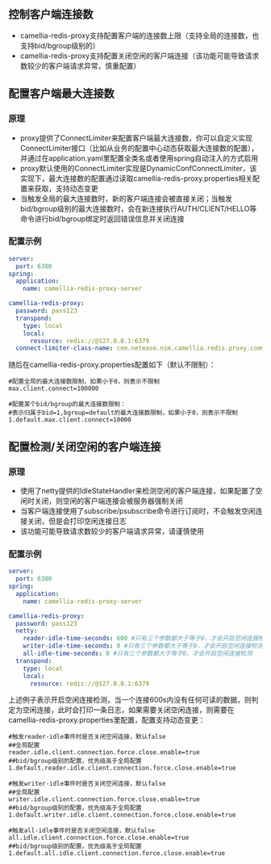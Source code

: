 
## 控制客户端连接数
* camellia-redis-proxy支持配置客户端的连接数上限（支持全局的连接数，也支持bid/bgroup级别的）
* camellia-redis-proxy支持配置关闭空闲的客户端连接（该功能可能导致请求数较少的客户端请求异常，慎重配置） 

## 配置客户端最大连接数
### 原理
* proxy提供了ConnectLimiter来配置客户端最大连接数，你可以自定义实现ConnectLimiter接口（比如从业务的配置中心动态获取最大连接数的配置），并通过在application.yaml里配置全类名或者使用spring自动注入的方式启用  
* proxy默认使用的ConnectLimiter实现是DynamicConfConnectLimiter，该实现下，最大连接数的配置通过读取camellia-redis-proxy.properties相关配置来获取，支持动态变更  
* 当触发全局的最大连接数时，新的客户端连接会被直接关闭；当触发bid/bgroup级别的最大连接数时，会在新连接执行AUTH/CLIENT/HELLO等命令进行bid/bgroup绑定时返回错误信息并关闭连接    

### 配置示例
```yaml
server:
  port: 6380
spring:
  application:
    name: camellia-redis-proxy-server

camellia-redis-proxy:
  password: pass123
  transpond:
    type: local
    local:
      resource: redis://@127.0.0.1:6379
  connect-limiter-class-name: com.netease.nim.camellia.redis.proxy.command.async.connectlimit.DynamicConfConnectLimiter
```
随后在camellia-redis-proxy.properties配置如下（默认不限制）：
```
#配置全局的最大连接数限制，如果小于0，则表示不限制
max.client.connect=100000

#配置某个bid/bgroup的最大连接数限制：
#表示归属于bid=1,bgroup=default的最大连接数限制，如果小于0，则表示不限制
1.default.max.client.connect=10000
```

## 配置检测/关闭空闲的客户端连接
### 原理
* 使用了netty提供的IdleStateHandler来检测空闲的客户端连接，如果配置了空闲时关闭，则空闲的客户端连接会被服务器强制关闭
* 当客户端连接使用了subscribe/psubscribe命令进行订阅时，不会触发空闲连接关闭，但是会打印空闲连接日志  
* 该功能可能导致请求数较少的客户端请求异常，请谨慎使用  

### 配置示例
```yaml
server:
  port: 6380
spring:
  application:
    name: camellia-redis-proxy-server

camellia-redis-proxy:
  password: pass123
  netty:
    reader-idle-time-seconds: 600 #只有三个参数都大于等于0，才会开启空闲连接检测
    writer-idle-time-seconds: 0 #只有三个参数都大于等于0，才会开启空闲连接检测
    all-idle-time-seconds: 0 #只有三个参数都大于等于0，才会开启空闲连接检测
  transpond:
    type: local
    local:
      resource: redis://@127.0.0.1:6379
```
上述例子表示开启空闲连接检测，当一个连接600s内没有任何可读的数据，则判定为空闲连接，此时会打印一条日志，如果需要关闭空闲连接，则需要在camellia-redis-proxy.properties里配置，配置支持动态变更：  
```
#触发reader-idle事件时是否关闭空闲连接，默认false
##全局配置
reader.idle.client.connection.force.close.enable=true
##bid/bgroup级别的配置，优先级高于全局配置
1.default.reader.idle.client.connection.force.close.enable=true

#触发writer-idle事件时是否关闭空闲连接，默认false
##全局配置
writer.idle.client.connection.force.close.enable=true
##bid/bgroup级别的配置，优先级高于全局配置
1.default.writer.idle.client.connection.force.close.enable=true

#触发all-idle事件时是否关闭空闲连接，默认false
all.idle.client.connection.force.close.enable=true
##bid/bgroup级别的配置，优先级高于全局配置
1.default.all.idle.client.connection.force.close.enable=true
```